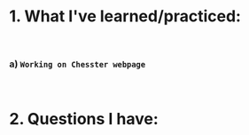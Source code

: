 # 1. What I've learned/practiced:

<br/>

### a) `Working on Chesster webpage`


<br/>


# 2. Questions I have:

<br/>

    

